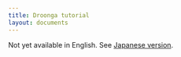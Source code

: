 ```yaml
---
title: Droonga tutorial
layout: documents
---
```


Not yet available in English. See [Japanese version](/ja/tutorial).
